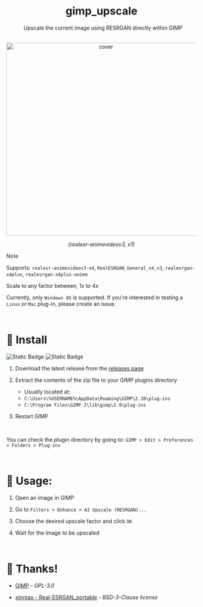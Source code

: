 <h1 align="center">
  gimp_upscale
</h1>


<p align="center">
  Upscale the current image using RESRGAN directly within GIMP
</p>


<p align="center">
  <img src="https://github.com/user-attachments/assets/a8b6a88e-a438-462e-8b97-e1e8091df748" alt="cover" width=512>
</p>


<p align="center">
  <em>(realesr-animevideov3, x1)</em>
</p>


> [!NOTE]
> Supports: `realesr-animevideov3-x4`, `RealESRGAN_General_x4_v3`, `realesrgan-x4plus`, `realesrgan-x4plus-anime`
> 
> Scale to any factor between, 1x to 4x
>
> Currently, only `Windows OS` is supported. If you're interested in testing a `Linux` or `Mac` plug-in, please create an issue.


<br>


# 💾 Install
![Static Badge](https://img.shields.io/badge/Windows-gray)
![Static Badge](https://img.shields.io/badge/GIMP-2.10%2B-green)


1) Download the latest release from the [releases page](https://github.com/Nenotriple/gimp_upscale/releases/tag/v1.0)
2) Extract the contents of the zip file to your GIMP plugins directory
   - Usually located at:
   - `C:\Users\%USERNAME%\AppData\Roaming\GIMP\2.10\plug-ins`
   - `C:\Program Files\GIMP 2\lib\gimp\2.0\plug-ins`

3) Restart GIMP

<br>


You can check the plugin directory by going to: `GIMP > Edit > Preferences > Folders > Plug-ins`


<br>


# 📝 Usage:

1) Open an image in GIMP

2) Go to `Filters > Enhance > AI Upscale (RESRGAN)...`

3) Choose the desired upscale factor and click `OK`

4) Wait for the image to be upscaled

<br>


# 👥 Thanks!

- [GIMP](https://www.gimp.org/) - *GPL-3.0*

- [xinntao - Real-ESRGAN_portable](https://github.com/xinntao/Real-ESRGAN#portable-executable-files-ncnn) - *BSD-3-Clause license*

